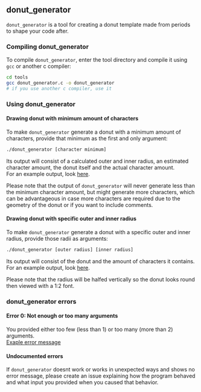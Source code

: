 ## donut_generator

`donut_generator` is a tool for creating a donut template made from periods to shape your code after.

### Compiling donut_generator

To compile `donut_generator`, enter the tool directory and compile it using `gcc` or another c compiler:
```bash
cd tools
gcc donut_generator.c -o donut_generator
# if you use another c compiler, use it
```

### Using donut_generator

#### Drawing donut with minimum amount of characters

To make `donut_generator` generate a donut with a minimum amount of characters, provide that minimum as the first and only argument:
```bash
./donut_generator [character minimum]
```

Its output will consist of a calculated outer and inner radius, an estimated character amount, the donut itself and the actual character amount.  
For an example output, look [here](./donut_generator_examples.md#drawing-donut-with-minimum-amount-of-characters).

Please note that the output of `donut_generator` will never generate less than the minimum character amount, but might generate more characters, which can be advantageous in case more characters are required due to the geometry of the donut or if you want to include comments.

#### Drawing donut with specific outer and inner radius

To make `donut_generator` generate a donut with a specific outer and inner radius, provide those radii as arguments:
```bash
./donut_generator [outer radius] [inner radius]
```

Its output will consist of the donut and the amount of characters it contains.  
For an example output, look [here](./donut_generator_examples.md#drawing-donut-with-specific-outer-and-inner-radius).

Please note that the radius will be halfed vertically so the donut looks round then viewed with a 1:2 font.

### donut_generator errors

#### Error 0: Not enough or too many arguments

You provided either too few (less than 1) or too many (more than 2) arguments.  
[Exaple error message](./donut_generator_examples.md#error-0-not-enough-or-too-many-arguments)

#### Undocumented errors

If `donut_generator` doesnt work or works in unexpected ways and shows no error message, please create an issue explaining how the program behaved and what input you provided when you caused that behavior.
